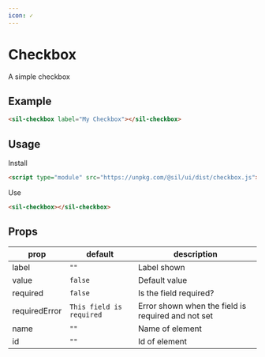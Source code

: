```yaml
---
icon: ✓
---
```


# Checkbox

A simple checkbox

## Example

<sil-checkbox label="My Checkbox"></sil-checkbox>

```html
<sil-checkbox label="My Checkbox"></sil-checkbox>
```

## Usage

Install

```html
<script type="module" src="https://unpkg.com/@sil/ui/dist/checkbox.js"></script>
```

Use

```html
<sil-checkbox></sil-checkbox>
```

## Props

| prop          | default                  | description                                        |
| ------------- | ------------------------ | -------------------------------------------------- |
| label         | `""`                     | Label shown                                        |
| value         | `false`                  | Default value                                      |
| required      | `false`                  | Is the field required?                             |
| requiredError | `This field is required` | Error shown when the field is required and not set |
| name          | `""`                     | Name of element                                    |
| id            | `""`                     | Id of element                                      |

